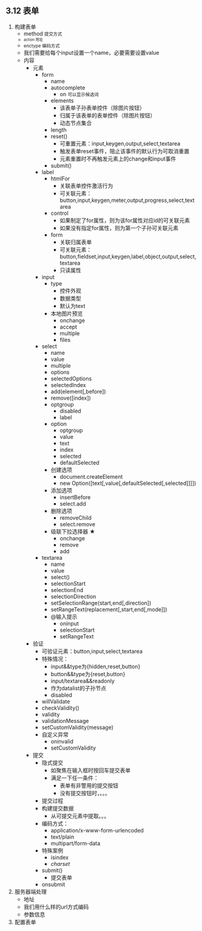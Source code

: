 ## 3.12 表单 ##
1. 构建表单
	- method <small>提交方式<small>
	- action 地址</small>
	- enctype 编码方式</small>
	- 我们需要给每个input设置一个name，必要需要设置value
	- 内容
		- 元素
			- form
				- name
				- autocomplete
					- on <small>可以显示候选词</small>
				- elements
					- 该表单子孙表单控件（除图片按钮）
					- 归属于该表单的表单控件（除图片按钮）
					- 动态节点集合
				- length
				- reset()
					- 可重置元素：input,keygen,output,select,textarea
					- 触发表单reset事件，阻止该事件的默认行为可取消重置
					- 元素重置时不再触发元素上的change和input事件
				- submit()
			- label
				- htmlFor
					- 关联表单控件激活行为
					- 可关联元素：button,input,keygen,meter,output,progress,select,textarea
				- control
					- 如果制定了for属性，则为该for属性对应id的可关联元素
					- 如果没有指定for属性，则为第一个子孙可关联元素
				- form
					- 关联归属表单
					- 可关联元素：button,fieldset,input,keygen,label,object,output,select,textarea
					- 只读属性
			- input
				- type
					- 控件外观
					- 数据类型
					- 默认为text
				- 本地图片预览
					- onchange
					- accept
					- multiple
					- files
			- select
				- name
				- value
				- multiple
				- options
				- selectedOptions
				- selectedIndex
				- add(element[,before])
				- remove([index])
				- optgroup
					- disabled
					- label
				- option
					- optgroup
					- value
					- text
					- index
					- selected
					- defaultSelected   
				- 创建选项
					- document.createElement
					- new Option([text[,value[,defaultSelected[,selected]]]])
				- 添加选项
					- insertBefore
					- select.add
				- 删除选项
					- removeChild
					- select.remove
				- 级联下拉选择器 ★
					- onchange
					- remove
					- add
			- textarea
				- name
				- value
				- select()
				- selectionStart
				- selectionEnd
				- selectionDirection
				- setSelectionRange(start,end[,direction])
				- setRangeText(replacement[,start,end[,mode]])
				- @输入提示
					- oninput
					- selectionStart
					- setRangeText   
		- 验证
			- 可验证元素：button,input,select,textarea
			- 特殊情况：
				- input&&type为{hidden,reset,button}
				- button&&type为{reset,button}
				- input/textarea&&readonly
				- 作为datalist的子孙节点
				- disabled
			- willValidate
			- checkValidity()
			- validity
			- validationMessage
			- setCustomValidity(message) 
			- 自定义异常
				- oninvalid
				- setCustomValidity
		- 提交
			- 隐式提交
				- 如聚焦在输入框时按回车提交表单
				- 满足一下任一条件：
					- 表单有非警用的提交按钮
					- 没有提交按钮时，。。。
			- 提交过程
			- 构建提交数据
				- 从可提交元素中提取。。。
			- 编码方式：
				- application/x-www-form-urlencoded
				- text/plain
				- multipart/form-data
			- 特殊案例
				- isindex
				- _charset_
			- submit()
				- 提交表单
			- onsubmit    
2. 服务器端处理
	- 地址
	- 我们用什么样的url方式编码
	- 参数信息
3. 配置表单

